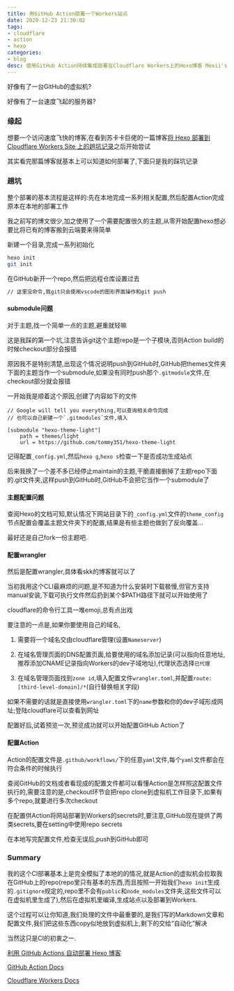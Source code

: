 ```yaml
---
title: 用GitHub Action部署一个Workers站点
date: 2020-12-23 21:30:02
tags:
- cloudflare
- action
- hexo
categories:
- blog
desc: 使用GitHub Action持续集成部署在Cloudflare Workers上的Hexo博客 Mexii's Blog
---
```


好像有了一台GitHub的虚拟机?

好像有了一台速度飞起的服务器?

<!--more-->

### 缘起

想要一个访问速度飞快的博客,在看到苏卡卡巨佬的一篇博客[将 Hexo 部署到 Cloudflare Workers Site 上的趟坑记录](https://blog.skk.moe/post/deploy-blog-to-cf-workers-site/)之后开始尝试

其实看完那篇博客就基本上可以知道如何部署了,下面只是我的踩坑记录

### 趟坑

整个部署的基本流程是这样的:先在本地完成一系列相关配置,然后配置Action完成原本在本地的部署工作

我之前写的博文很少,加之使用了一个需要配置很久的主题,从零开始配置hexo想必要比将已有的博客搬到云端要来得简单

新建一个目录,完成一系列初始化

```bash
hexo init
git init
```

在GitHub新开一个repo,然后把远程仓库设置过去

```bash
// 这里没命令,我git只会使用vscode的图形界面操作和git push
```

#### submodule问题

对于主题,找一个简单一点的主题,避重就轻嘛

这是我踩的第一个坑,注意告诉git这个主题repo是一个子模块,否则Action build的时候checkout部分会报错

原因我不是特别清楚,出现这个情况说明push到GitHub时,GitHub把themes文件夹下面的主题当作一个submodule,如果没有同时push那个`.gitmodule`文件,在checkout部分就会报错

一开始我是顺着这个原因,创建了内容如下的文件

```.gitmodules
// Google will tell you everything,可以查询相关命令完成
// 也可以自己新建一个`.gitmodules`文件,填入

[submodule "hexo-theme-light"]
	path = themes/light
	url = https://github.com/tommy351/hexo-theme-light
```

记得配置`_config.yml`,然后`hexo g`,`hexo s`检查一下是否成功生成站点

后来我换了一个差不多已经停止maintain的主题,干脆直接删掉了主题repo下面的.git文件夹,这样push到GitHub时,GitHub不会把它当作一个submodule了

#### 主题配置问题

查阅Hexo的文档可知,默认情况下网站目录下的`_config.yml`文件的`theme_config`节点配置会覆盖主题文件夹下的配置,结果是有些主题也做到了反向覆盖...

最好还是自己fork一份主题吧.

#### 配置wrangler

然后是配置wrangler,具体看skk的博客就可以了

当初我用这个CLI最麻烦的问题,是不知道为什么安装时下载极慢,但官方支持manual安装,下载可执行文件然后扔到某个$PATH路径下就可以开始使用了

cloudflare的命令行工具一堆emoji,总有点出戏

要注意的一点是,如果你要使用自己的域名,

1. 需要将一个域名交由cloudflare管理(设置`Nameserver`)

2. 在域名管理页面的DNS配置页面,给要使用的域名添加记录(可以指向任意地址,推荐添加CNAME记录指向Workers的dev子域地址),代理状态选择`已代理`

3. 在域名管理页面找到`zone id`,填入配置文件`wrangler.toml`,并配置`route:[third-level-domain]/*`(自行替换相关字段)

如果不需要的话就是直接使用`wrangler.toml`下的`name`参数和你的dev子域形成网址;登陆cloudflare可以查看到网址

配置好后,试着预览一次,预览成功就可以开始配置GitHub Action了

#### 配置Action

Action的配置文件是`.github/workflows/`下的任意`yaml`文件,每个`yaml`文件都会在符合条件的时候执行

查阅GitHub的文档或者看现成的配置文件都可以看懂Action是怎样照这配置文件执行的,需要注意的是,checkout环节会把repo clone到虚拟机工作目录下,如果有多个repo,就要进行多次checkout

在配置供Action将网站部署到Workers的secrets时,要注意,GitHub现在提供了两类secrets,要在setting中使用repo secrets

在本地写完配置文件,检查无误后,push到GitHub即可

### Summary

我的这个CI部署基本上是完全模拟了本地的的情况,就是Action的虚拟机会拉取我在GitHub上的repo(repo里只有基本的东西,而且按照一开始我们`hexo init`生成的`.gitignore`规定的,repo里不会有`public`和`node_modules`文件夹,这些文件可以在虚拟机里生成了),然后在虚拟机里编译,生成站点以及部署到Workers.

这个过程可以让你知道,我们处理的文件中最重要的,是我们写的Markdown文章和配置文件,我们把这些东西copy似地放到虚拟机上,剩下的交给“自动化”解决

当然这只是CI的初衷之一.

[利用 GitHub Actions 自动部署 Hexo 博客](https://sanonz.github.io/2020/deploy-a-hexo-blog-from-github-actions/)

[GitHub Action Docs](https://docs.github.com/cn/free-pro-team@latest/actions)

[Cloudflare Workers Docs](https://workers.cloudflare.com/docs)